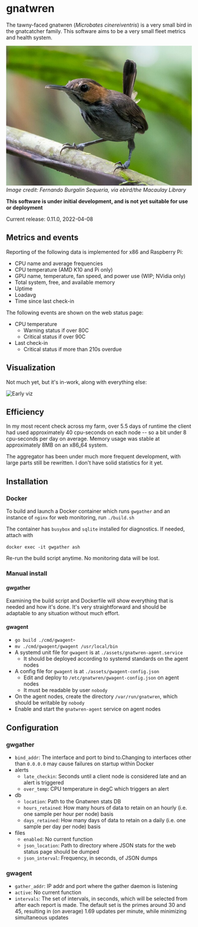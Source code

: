 # gnatwren
The tawny-faced gnatwren (_Microbates cinereiventris_) is a very small bird
in the gnatcatcher family. This software aims to be a very small fleet
metrics and health system.

[![Image of a tawny-faced gnatwren, perched on a twig](https://github.com/firepear/gnatwren/blob/main/assets/tfgw.jpg)](https://ebird.org/species/tafgna1)  
_Image credit: Fernando Burgalin Sequeria, via ebird/the Macaulay Library_

**This software is under initial development, and is not yet suitable
for use or deployment**

Current release: 0.11.0, 2022-04-08

## Metrics and events

Reporting of the following data is implemented for x86 and Raspberry Pi:

- CPU name and average frequencies
- CPU temperature (AMD K10 and Pi only)
- GPU name, temperature, fan speed, and power use (WIP; NVidia only)
- Total system, free, and available memory
- Uptime
- Loadavg
- Time since last check-in

The following events are shown on the web status page:

- CPU temperature
  - Warning status if over 80C
  - Critical status if over 90C
- Last check-in
  - Critical status if more than 210s overdue

## Visualization

Not much yet, but it's in-work, along with everything else:

![Early viz](https://i.imgur.com/rXqfwae.png)

## Efficiency

In my most recent check across my farm, over 5.5 days of runtime the
client had used approximately 40 cpu-seconds on each node -- so a bit
under 8 cpu-seconds per day on average. Memory usage was stable at
approximately 8MB on an x86_64 system.

The aggregator has been under much more frequent development, with
large parts still be rewritten. I don't have solid statistics for it
yet.

## Installation

### Docker

To build and launch a Docker container which runs `gwgather` and an
instance of `nginx` for web monitoring, run `./build.sh`

The container has `busybox` and `sqlite` installed for diagnostics. If
needed, attach with

`docker exec -it gwgather ash`

Re-run the build script anytime. No monitoring data will be lost.


### Manual install

#### gwgather

Examining the build script and Dockerfile will show everything that is
needed and how it's done. It's very straightforward and should be
adaptable to any situation without much effort.

#### gwagent

- `go build ./cmd/gwagent`-
- `mv ./cmd/gwagent/gwagent /usr/local/bin`
- A systemd unit file for `gwagent` is at
  `./assets/gnatwren-agent.service`
  - It should be deployed according to systemd standards on the agent
    nodes
- A config file for `gwagent` is at `./assets/gwagent-config.json`
  - Edit and deploy to `/etc/gnatwren/gwagent-config.json` on agent
    nodes
  - It must be readable by user `nobody`
- On the agent nodes, create the directory `/var/run/gnatwren`, which
  should be writable by `nobody`
- Enable and start the `gnatwren-agent` service on agent nodes

## Configuration

### gwgather

- `bind_addr`: The interface and port to bind to.Changing to
  interfaces other than `0.0.0.0` may cause failures on startup within
  Docker
- alerts
  - `late_checkin`: Seconds until a client node is considered late and
    an alert is triggered
  - `over_temp`: CPU temperature in degC which triggers an
    alert
- db
  - `location`: Path to the Gnatwren stats DB
  - `hours_retained`: How many hours of data to retain on an hourly
    (i.e. one sample per hour per node) basis
  - `days_retained`: How many days of data to retain on a daily
    (i.e. one sample per day per node) basis
- files
  - `enabled`: No current function
  - `json_location`: Path to directory where JSON stats for the web
    status page should be dumped
  - `json_interval`: Frequency, in seconds, of JSON dumps

### gwagent

- `gather_addr`: IP addr and port where the gather daemon is listening
- `active`: No current function
- `intervals`: The set of intervals, in seconds, which will be
  selected from after each report is made. The default set is the
  primes around 30 and 45, resulting in (on average) 1.69 updates per
  minute, while minimizing simultaneous updates
